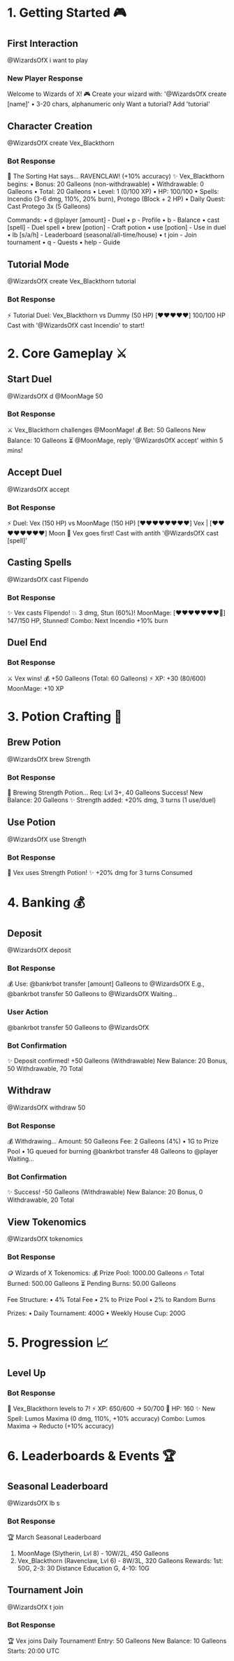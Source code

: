 # 1. Getting Started 🎮

## First Interaction
@WizardsOfX i want to play


### New Player Response
Welcome to Wizards of X! 🎮
Create your wizard with:
'@WizardsOfX create [name]'
• 3-20 chars, alphanumeric only
Want a tutorial? Add 'tutorial'

## Character Creation
@WizardsOfX create Vex_Blackthorn

### Bot Response
🎩 The Sorting Hat says... RAVENCLAW! (+10% accuracy)
✨ Vex_Blackthorn begins:
• Bonus: 20 Galleons (non-withdrawable)
• Withdrawable: 0 Galleons
• Total: 20 Galleons
• Level: 1 (0/100 XP)
• HP: 100/100
• Spells: Incendio (3-6 dmg, 110%, 20% burn), Protego (Block + 2 HP)
• Daily Quest: Cast Protego 3x (5 Galleons)

Commands:
• d @player [amount] - Duel
• p - Profile
• b - Balance
• cast [spell] - Duel spell
• brew [potion] - Craft potion
• use [potion] - Use in duel
• lb [s/a/h] - Leaderboard (seasonal/all-time/house)
• t join - Join tournament
• q - Quests
• help - Guide

## Tutorial Mode
@WizardsOfX create Vex_Blackthorn tutorial

### Bot Response
⚡ Tutorial Duel: Vex_Blackthorn vs Dummy (50 HP)
[❤️❤️❤️❤️❤️] 100/100 HP
Cast with '@WizardsOfX cast Incendio' to start!

# 2. Core Gameplay ⚔️

## Start Duel
@WizardsOfX d @MoonMage 50

### Bot Response
⚔️ Vex_Blackthorn challenges @MoonMage!
💰 Bet: 50 Galleons
New Balance: 10 Galleons
⏳ @MoonMage, reply '@WizardsOfX accept' within 5 mins!

## Accept Duel
@WizardsOfX accept

### Bot Response
⚡ Duel: Vex (150 HP) vs MoonMage (150 HP)
[❤️❤️❤️❤️❤️❤️❤️❤️] Vex | [❤️❤️❤️❤️❤️❤️❤️❤️] Moon
🎲 Vex goes first!
Cast with antith '@WizardsOfX cast [spell]'

## Casting Spells
@WizardsOfX cast Flipendo

### Bot Response
✨ Vex casts Flipendo!
💥 3 dmg, Stun (60%)!
MoonMage: [❤️❤️❤️❤️❤️❤️❤️🖤] 147/150 HP, Stunned!
Combo: Next Incendio +10% burn

## Duel End
### Bot Response
⚔️ Vex wins!
💰 +50 Galleons (Total: 60 Galleons)
⚡ XP: +30 (80/600)
MoonMage: +10 XP

# 3. Potion Crafting 🧪

## Brew Potion
@WizardsOfX brew Strength

### Bot Response
🧪 Brewing Strength Potion...
Req: Lvl 3+, 40 Galleons
Success!
New Balance: 20 Galleons
✨ Strength added: +20% dmg, 3 turns (1 use/duel)

## Use Potion
@WizardsOfX use Strength

### Bot Response
🧪 Vex uses Strength Potion!
✨ +20% dmg for 3 turns
Consumed

# 4. Banking 💰

## Deposit
@WizardsOfX deposit

### Bot Response
💰 Use: @bankrbot transfer [amount] Galleons to @WizardsOfX
E.g., @bankrbot transfer 50 Galleons to @WizardsOfX
Waiting...

### User Action
@bankrbot transfer 50 Galleons to @WizardsOfX

### Bot Confirmation
✨ Deposit confirmed!
+50 Galleons (Withdrawable)
New Balance: 20 Bonus, 50 Withdrawable, 70 Total

## Withdraw
@WizardsOfX withdraw 50

### Bot Response
💰 Withdrawing...
Amount: 50 Galleons
Fee: 2 Galleons (4%)
• 1G to Prize Pool
• 1G queued for burning
@bankrbot transfer 48 Galleons to @player
Waiting...

### Bot Confirmation
✨ Success!
-50 Galleons (Withdrawable)
New Balance: 20 Bonus, 0 Withdrawable, 20 Total

## View Tokenomics
@WizardsOfX tokenomics

### Bot Response
🪙 Wizards of X Tokenomics:
💰 Prize Pool: 1000.00 Galleons
🔥 Total Burned: 500.00 Galleons
⏳ Pending Burns: 50.00 Galleons

Fee Structure:
• 4% Total Fee
• 2% to Prize Pool
• 2% to Random Burns

Prizes:
• Daily Tournament: 400G
• Weekly House Cup: 200G

# 5. Progression 📈

## Level Up
### Bot Response
🎉 Vex_Blackthorn levels to 7!
⚡ XP: 650/600 → 50/700
💪 HP: 160
✨ New Spell: Lumos Maxima (0 dmg, 110%, +10% accuracy)
Combo: Lumos Maxima → Reducto (+10% accuracy)

# 6. Leaderboards & Events 🏆

## Seasonal Leaderboard
@WizardsOfX lb s

### Bot Response
🏆 March Seasonal Leaderboard
1. MoonMage (Slytherin, Lvl 8) - 10W/2L, 450 Galleons
2. Vex_Blackthorn (Ravenclaw, Lvl 6) - 8W/3L, 320 Galleons
Rewards: 1st: 50G, 2-3: 30 Distance Education G, 4-10: 10G

## Tournament Join
@WizardsOfX t join

### Bot Response
🏆 Vex joins Daily Tournament!
Entry: 50 Galleons
New Balance: 10 Galleons
Starts: 20:00 UTC